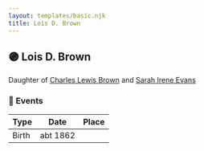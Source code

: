 ```yaml
---
layout: templates/basic.njk
title: Lois D. Brown
---
```

## 🟣 Lois D. Brown

Daughter of [Charles Lewis Brown](/people/7/70538697) and [Sarah Irene Evans](/people/4/47294572)

### 📆 Events

Type | Date | Place
------ | ------ | ------
Birth | abt 1862 |
